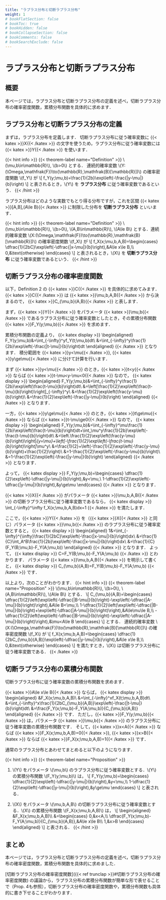```yaml
---
title: "ラプラス分布と切断ラプラス分布"
weight: 1
# bookFlatSection: false
# bookToc: true
# bookHidden: false
# bookCollapseSection: false
# bookComments: false
# bookSearchExclude: false
---
```


# ラプラス分布と切断ラプラス分布

## 概要

本ページでは，ラプラス分布と切断ラプラス分布の定義を述べ，切断ラプラス分布の確率密度関数，累積分布関数を具体的に求めます．

## ラプラス分布と切断ラプラス分布の定義

まずは，ラプラス分布を定義します．
切断ラプラス分布に従う確率変数に {{< katex >}}X{{< /katex >}} の文字を使うため，ラプラス分布に従う確率変数には {{< katex >}}Y{{< /katex >}} を使います．

{{< hint info >}}
{{< theorem-label name="Definition" >}} \\(\mu,b\in\mathbb{R}\\), \\(b>0\\) とする．
連続的確率変数 \\(Y:(\Omega,\mathfrak{F})\to(\mathbb{R},\mathfrak{B}[\mathbb{R}])\\) の確率密度関数 \\(f_Y\\) が
\\[
  f_Y(y;\mu,b)=\frac{1}{2b}\exp\left(-\frac{|y-\mu|}{b}\right)
\\]
と表されるとき，\\(Y\\) を **ラプラス分布** に従う確率変数であるという．
{{< /hint >}}

ラプラス分布はどのような実数でもとり得る分布ですが，これを区間 {{< katex >}}[A,B]\,(A\le B){{< /katex >}} に制限した分布を **切断ラプラス分布** といいます．

{{< hint info >}}
{{< theorem-label name="Definition" >}} \\(\mu,b\in\mathbb{R}\\), \\(b>0\\), \\(A,B\in\mathbb{R}\\), \\(A\le B\\) とする．連続的確率変数 \\(X:(\Omega,\mathfrak{F})\to(\mathbb{R},\mathfrak{B}[\mathbb{R}])\\) の確率密度関数 \\(f_X\\) が
\\[
  f_X(x;\mu,b,A,B)=\begin{cases}
   \dfrac{1}{2bC}\exp\left(-\dfrac{|x-\mu|}{b}\right),&A\le x\le B,\\\\
   0,&\text{otherwise}
  \end{cases}
\\]
と表されるとき，\\(X\\) を **切断ラプラス分布** に従う確率変数であるという．
{{< /hint >}}

## 切断ラプラス分布の確率密度関数

以下，Definition 2 の {{< katex >}}C{{< /katex >}} を具体的に求めてみます．
{{< katex >}}C{{< /katex >}} は {{< katex >}}\mu,b,A,B{{< /katex >}} から決まるので， {{< katex >}}C_{\mu,b}(A,B){{< /katex >}} と表します．

まず，{{< katex >}}Y{{< /katex >}} をパラメータ {{< katex >}}\mu,b{{< /katex >}} であるラプラス分布に従う確率変数としたとき，その累積分布関数 {{< katex >}}F_Y(y;\mu,b){{< /katex >}} を求めます．

累積分布関数の定義より，
{{< katex display >}}
\begin{aligned}
  F_Y(y;\mu,b)&=\int_{-\infty}^yf_Y(t;\mu,b)dt\\
  &=\int_{-\infty}^y\frac{1}{2b}\exp\left(-\frac{|t-\mu|}{b}\right)dt
\end{aligned}
{{< /katex >}}
となります．
積分範囲を {{< katex >}}y<\mu{{< /katex >}}, {{< katex >}}y\ge\mu{{< /katex >}} に分けて計算を行います．

まず {{< katex >}}y<\mu{{< /katex >}} のとき，{{< katex >}}t<y{{< /katex >}} ならば {{< katex >}}t-\mu<y-\mu<0{{< /katex >}} なので，
{{< katex display >}}
\begin{aligned}
  F_Y(y;\mu,b)&=\int_{-\infty}^y\frac{1}{2b}\exp\left(\frac{t-\mu}{b}\right)dt\\
  &=\left[\frac{1}{2}\exp\left(\frac{t-\mu}{b}\right)\right]_{-\infty}^y\\
  &=\frac{1}{2}\exp\left(\frac{y-\mu}{b}\right)\\
  &=\frac{1}{2}\exp\left(-\frac{|y-\mu|}{b}\right)
\end{aligned}
{{< /katex >}}
となります．

一方，{{< katex >}}y\ge\mu{{< /katex >}} のとき，{{< katex >}}t\ge\mu{{< /katex >}} ならば {{< katex >}}t-\mu\ge0{{< /katex >}} なので，
{{< katex display >}}
\begin{aligned}
  F_Y(y;\mu,b)&=\int_{-\infty}^\mu\frac{1}{2b}\exp\left(\frac{t-\mu}{b}\right)dt+\int_\mu^y\frac{1}{2b}\exp\left(-\frac{t-\mu}{b}\right)dt\\
  &=\left.\frac{1}{2}\exp\left(\frac{y-\mu}{b}\right)\right|_{y=\mu}+\left[-\frac{1}{2}\exp\left(-\frac{t-\mu}{b}\right)\right]_\mu^y\\
  &=\frac{1}{2}+\left(-\frac{1}{2}\exp\left(-\frac{y-\mu}{b}\right)+\frac{1}{2}\right)\\
  &=1-\frac{1}{2}\exp\left(-\frac{y-\mu}{b}\right)\\
  &=1-\frac{1}{2}\exp\left(-\frac{|y-\mu|}{b}\right)
\end{aligned}
{{< /katex >}}
となります．

よって，
{{< katex display >}}
F_Y(y;\mu,b)=\begin{cases}
\dfrac{1}{2}\exp\left(-\dfrac{|y-\mu|}{b}\right),&y<\mu,\\
1-\dfrac{1}{2}\exp\left(-\dfrac{|y-\mu|}{b}\right),&y\ge\mu
\end{cases}
{{< /katex >}}
となります．

{{< katex >}}X{{< /katex >}} がパラメータ {{< katex >}}\mu,b,A,B{{< /katex >}} の切断ラプラス分布に従う確率変数であるなら，
{{< katex display >}}
  \int_{-\infty}^\infty f_X(x;\mu,b,A,B)dx=1
{{< /katex >}}
を満たします．

ここで，{{< katex >}}Y{{< /katex >}} を（{{< katex >}}X{{< /katex >}} と同じ）パラメータ {{< katex >}}\mu,b{{< /katex >}} のラプラス分布に従う確率変数とすると，
{{< katex display >}}
\begin{aligned}
1&=\int_{-\infty}^{\infty}\frac{1}{2bC}\exp\left(-\frac{|x-\mu|}{b}\right)dx\\
&=\frac{1}{C}\int_A^B\frac{1}{2b}\exp\left(-\frac{|x-\mu|}{b}\right)dx\\
&=\frac{1}{C}(F_Y(B;\mu,b)-F_Y(A;\mu,b))
\end{aligned}
{{< /katex >}}
となります．
よって，
{{< katex display >}}
C=F_Y(B;\mu,b)-F_Y(A;\mu,b)
{{< /katex >}}
とわかります．
パラメータ {{< katex >}}\mu,b,A,B{{< /katex >}} を明示して書くと，
{{< katex display >}}
C_{\mu,b}(A,B)=F_Y(B;\mu,b)-F_Y(A;\mu,b)
{{< /katex >}}
です．

以上より，次のことがわかります．
{{< hint info >}}
  {{< theorem-label name="Proposition" >}} \\(\mu,b\in\mathbb{R}\\), \\(b>0\\), \\(A,B\in\mathbb{R}\\), \\(A\le B\\) とする．
  \\[
    C_{\mu,b}(A,B)=\begin{cases}
      \dfrac{1}{2}\left(\exp\left(-\dfrac{|B-\mu|}{b}\right)-\exp\left(-\dfrac{|A-\mu|}{b}\right)\right),&A\le B<\mu,\\\\
      1-\dfrac{1}{2}\left(\exp\left(-\dfrac{|B-\mu|}{b}\right)+\exp\left(-\dfrac{|A-\mu|}{b}\right)\right),&A\le\mu\le B,\\\\
      -\dfrac{1}{2}\left(\exp\left(-\dfrac{|B-\mu|}{b}\right)-\exp\left(-\dfrac{|A-\mu|}{b}\right)\right),&\mu<A\le B
    \end{cases}
  \\]
  とする．
  連続的確率変数 \\(X:(\Omega,\mathfrak{F})\to(\mathbb{R},\mathfrak{B}[\mathbb{R}])\\) の確率密度関数 \\(f_X\\) が
  \\[
  f_X(x;\mu,b,A,B)=\begin{cases}
   \dfrac{1}{2bC_{\mu,b}(A,B)}\exp\left(-\dfrac{|y-\mu|}{b}\right),&A\le x\le B,\\\\
   0,&\text{otherwise}
  \end{cases}
  \\]
  を満たすとき，\\(X\\) は切断ラプラス分布に従う確率変数である．
{{< /katex >}}

## 切断ラプラス分布の累積分布関数

切断ラプラス分布に従う確率変数の累積分布関数を求めます．

{{< katex >}}A\le x\le B{{< /katex >}} ならば，
{{< katex display >}}
\begin{aligned}
  &F_X(x;\mu,b,A,B)\\
  &=\int_{-\infty}^xf_X(t;\mu,b,A,B)dt\\
  &=\int_{-\infty}^x\frac{1}{2bC_{\mu,b}(A,B)}\exp\left(-\frac{|t-\mu|}{b}\right)dt\\
  &=\frac{F_Y(x;\mu,b)-F_Y(A;\mu,b)}{C_{\mu,b}(A,B)}
\end{aligned}
{{< /katex >}}
です．
ただし，{{< katex >}}F_Y(y;\mu,b){{< /katex >}} は，パラメータ {{< katex >}}\mu,b{{< /katex >}} のラプラス分布に従う確率変数の累積分布関数です．
そして，{{< katex >}}x<A{{< /katex >}} ならば {{< katex >}}F_X(x;\mu,b,A,B)=0{{< /katex >}}, {{< katex >}}x>B{{< /katex >}} ならば {{< katex >}}F_X(x;\mu,b,A,B)=1{{< /katex >}} です．

通常のラプラス分布とあわせてまとめると以下のようになります．

{{< hint info >}}
{{< theorem-label name="Proposition" >}} 
1. \\(Y\\) をパラメータ \\(\mu,b\\) のラプラス分布に従う確率変数とする．\\(Y\\) の累積分布関数 \\(F_Y(y;\mu,b)\\) は，
\\[
  F\_Y(y;\mu,b)=\\begin{cases}
  \\dfrac{1}{2}\exp\left(-\dfrac{|y-\mu|}{b}\right),&y<\mu,\\\\
  1-\\dfrac{1}{2}\exp\left(-\dfrac{|y-\mu|}{b}\right),&y\ge\mu
  \end{cases}
\\]
と表される．

2. \\(X\\) をパラメータ \\(\mu,b,A,B\\) の切断ラプラス分布に従う確率変数とする．\\(X\\) の累積分布関数 \\(F_X(x;\mu,b,A,B)\\) は，
\\[
\begin{aligned}
  &F_X(x;\mu,b,A,B)\\\\
  &=\begin{cases}
    0,&x<A,\\\\
    \dfrac{F_Y(x;\mu,b)-F_Y(A;\mu,b)}{C_{\mu,b}(A,B)},&A\le x\le B\\\\
    1,&x>B
  \end{cases}
\end{aligned}
\\]
と表される．
{{< /hint >}}

## まとめ

本ページでは，ラプラス分布と切断ラプラス分布の定義を述べ，切断ラプラス分布の確率密度関数，累積分布関数を具体的に求めました．

[切断ラプラス分布の確率密度関数]({{< ref trunclap >}}#切断ラプラス分布の確率密度関数) の議論から，ラプラス分布の累積分布関数が簡単な形で表せることで（Prop. 4も参照），切断ラプラス分布の確率密度関数や，累積分布関数も具体的に書き下せることがわかります．
